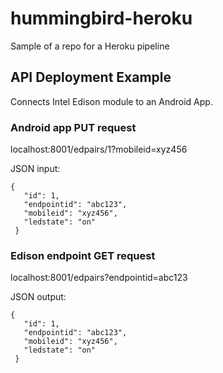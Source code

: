 # hummingbird-heroku
Sample of a repo for a Heroku pipeline

## API Deployment Example 
Connects Intel Edison module to an Android App. 

### Android app PUT request
 
 localhost:8001/edpairs/1?mobileid=xyz456

JSON input:

```
{
   "id": 1,
   "endpointid": "abc123",
   "mobileid": "xyz456",
   "ledstate": "on"
 }
```

### Edison endpoint GET request 

localhost:8001/edpairs?endpointid=abc123

JSON output:

```
{
   "id": 1,
   "endpointid": "abc123",
   "mobileid": "xyz456",
   "ledstate": "on"
 }
```
 
 
 
